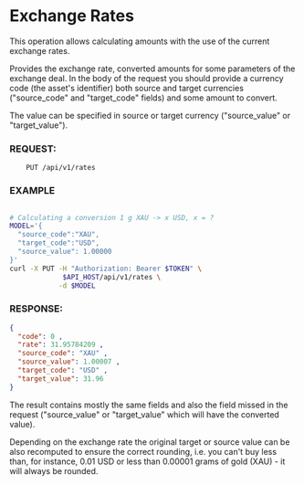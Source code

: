 # Exchange Rates

This operation allows calculating amounts with the use of the current exchange rates.

Provides the exchange rate, converted amounts for some parameters of the exchange deal.
In the body of the request you should provide a currency code (the asset's identifier)
both source and target currencies ("source_code" and "target_code" fields)
and some amount to convert.

The value can be specified in source or target currency ("source_value" or "target_value").

### REQUEST:

```
    PUT /api/v1/rates
```

### EXAMPLE

```bash

# Calculating a conversion 1 g XAU -> x USD, x = ?
MODEL='{
  "source_code":"XAU", 
  "target_code":"USD", 
  "source_value": 1.00000
}'
curl -X PUT -H "Authorization: Bearer $TOKEN" \
             $API_HOST/api/v1/rates \
            -d $MODEL
```

### RESPONSE:

```json
{
  "code": 0 ,
  "rate": 31.95784209 ,
  "source_code": "XAU" ,
  "source_value": 1.00007 ,
  "target_code": "USD" ,
  "target_value": 31.96
}
```

The result contains mostly the same fields and also the field missed in the request
("source_value" or "target_value" which will have the converted value).

Depending on the exchange rate the original target or source value can be also
recomputed to ensure the correct rounding, i.e. you can't buy less than, for instance,
0.01 USD or less than 0.00001 grams of gold (XAU) - it will always be rounded.
